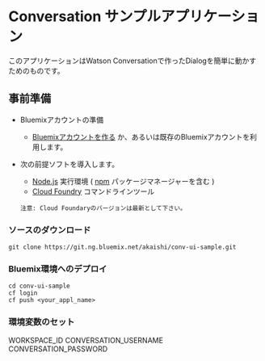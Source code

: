 # Conversation サンプルアプリケーション
このアプリケーションはWatson Conversationで作ったDialogを簡単に動かすためのものです。


## 事前準備

* Bluemixアカウントの準備
    * [Bluemixアカウントを作る][sign_up] か、あるいは既存のBluemixアカウントを利用します。
* 次の前提ソフトを導入します。
    *  [Node.js][node_js] 実行環境 ( [npm][npm_link] パッケージマネージャーを含む )
    *  [Cloud Foundry][cloud_foundry] コマンドラインツール

      注意: Cloud Foundaryのバージョンは最新として下さい。

### ソースのダウンロード

    git clone https://git.ng.bluemix.net/akaishi/conv-ui-sample.git

### Bluemix環境へのデプロイ

    cd conv-ui-sample
    cf login
    cf push <your_appl_name>

### 環境変数のセット

WORKSPACE_ID
CONVERSATION_USERNAME
CONVERSATION_PASSWORD

[node_js]: https://nodejs.org/#download
[cloud_foundry]: https://github.com/cloudfoundry/cli#downloads
[npm_link]: https://www.npmjs.com/
[sign_up]: https://bluemix.net/registration